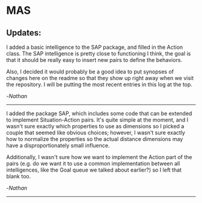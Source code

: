 MAS
===

Updates:
----
I added a basic intelligence to the SAP package, and filled in the Action class. The SAP intelligence is pretty close to functioning I think, the goal is that it should be really easy to insert new pairs to define the behaviors.

Also, I decided it would probably be a good idea to put synopses of changes here on the readme so that they show up right away when we visit the repository. I will be putting the most recent entries in this log at the top.

-_Nathan_

----
I added the package SAP, which includes some code that can be extended to implement Situation-Action pairs. It's quite simple at the moment, and I wasn't sure exactly which properties to use as dimensions so I picked a couple that seemed like obvious choices; however, I wasn't sure exactly how to normalize the properties so the actual distance dimensions may have a disproportionately small influence.

Additionally, I wasn't sure how we want to implement the Action part of the pairs (e.g. do we want it to use a common implementation between all intelligences, like the Goal queue we talked about earlier?) so I left that blank too.

-_Nathan_

----
